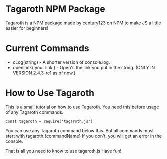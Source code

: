 # Tagaroth NPM Package

Tagaroth is a NPM package made by century123 on NPM to make JS a little easier for beginners!

# Current Commands
* cLog(string) - A shorter version of console.log.
* openLink('your link') - Open's the link you put in the string. (ONLY IN VERSION 2.4.3-rc1 as of now.)

# How to Use Tagaroth

This is a small tutorial on how to use Tagaroth.
You need this before usage of any Tagaroth commands.

`const tagaroth = require('tagaroth.js')`

You can use any Tagaroth command below this. But all commands must start with tagaroth.{commandName}
If you don't, you will get an error in the console.

That is all you need to know to use tagaroth.js
Have fun!